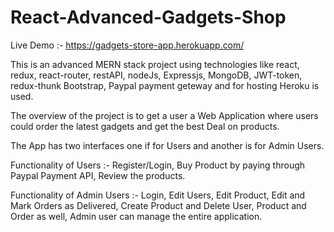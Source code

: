 # React-Advanced-Gadgets-Shop

Live Demo :- https://gadgets-store-app.herokuapp.com/

This is an advanced MERN stack project using technologies like react, redux, react-router, restAPI, nodeJs, Expressjs, MongoDB, JWT-token, redux-thunk
Bootstrap, Paypal payment geteway and for hosting Heroku is used.

The overview of the project is to get a user a Web Application where users could order the latest gadgets and get the best Deal on products.

The App has two interfaces one if for Users and another is for Admin Users.

Functionality of Users :- Register/Login, Buy Product by paying through Paypal Payment API, Review the products.

Functionality of Admin Users :- Login, Edit Users, Edit Product, Edit and Mark Orders as Delivered,
Create Product and Delete User, Product and Order as well, Admin user can manage the entire application.
